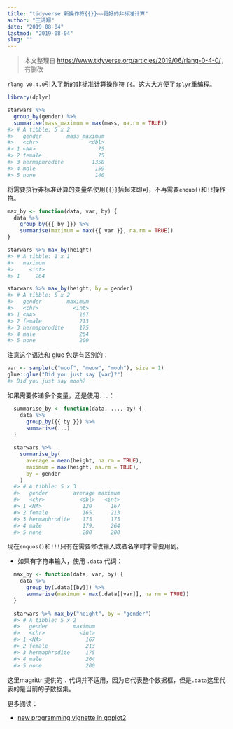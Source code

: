 ```yaml
---
title: "tidyverse 新操作符{{}}——更好的非标准计算"
author: "王诗翔"
date: "2019-08-04"
lastmod: "2019-08-04"
slug: ""
---
```


> 本文整理自 <https://www.tidyverse.org/articles/2019/06/rlang-0-4-0/>，有删改

`rlang v0.4.0`引入了新的非标准计算操作符 `{{`。这大大方便了`dplyr`重编程。

```r
library(dplyr)

starwars %>%
  group_by(gender) %>%
  summarise(mass_maximum = max(mass, na.rm = TRUE))
#> # A tibble: 5 x 2
#>   gender        mass_maximum
#>   <chr>                <dbl>
#> 1 <NA>                    75
#> 2 female                  75
#> 3 hermaphrodite         1358
#> 4 male                   159
#> 5 none                   140
```

将需要执行非标准计算的变量名使用`{{}}`括起来即可，不再需要`enquo()`和`!!`操作符。

```r
max_by <- function(data, var, by) {
  data %>%
    group_by({{ by }}) %>%
    summarise(maximum = max({{ var }}, na.rm = TRUE))
}

starwars %>% max_by(height)
#> # A tibble: 1 x 1
#>   maximum
#>     <int>
#> 1     264

starwars %>% max_by(height, by = gender)
#> # A tibble: 5 x 2
#>   gender        maximum
#>   <chr>           <int>
#> 1 <NA>              167
#> 2 female            213
#> 3 hermaphrodite     175
#> 4 male              264
#> 5 none              200
```

注意这个语法和 glue 包是有区别的：

```r
var <- sample(c("woof", "meow", "mooh"), size = 1)
glue::glue("Did you just say {var}?")
#> Did you just say mooh?
```

如果需要传递多个变量，还是使用`...`：

```r
  summarise_by <- function(data, ..., by) {
    data %>%
      group_by({{ by }}) %>%
      summarise(...)
  }
  
  starwars %>%
    summarise_by(
      average = mean(height, na.rm = TRUE),
      maximum = max(height, na.rm = TRUE),
      by = gender
    )
  #> # A tibble: 5 x 3
  #>   gender        average maximum
  #>   <chr>           <dbl>   <int>
  #> 1 <NA>             120      167
  #> 2 female           165.     213
  #> 3 hermaphrodite    175      175
  #> 4 male             179.     264
  #> 5 none             200      200
```

现在`enquos()`和`!!!`只有在需要修改输入或者名字时才需要用到。

- 如果有字符串输入，使用 `.data` 代词：

```r
  max_by <- function(data, var, by) {
    data %>%
      group_by(.data[[by]]) %>%
      summarise(maximum = max(.data[[var]], na.rm = TRUE))
  }
  
  starwars %>% max_by("height", by = "gender")
  #> # A tibble: 5 x 2
  #>   gender        maximum
  #>   <chr>           <int>
  #> 1 <NA>              167
  #> 2 female            213
  #> 3 hermaphrodite     175
  #> 4 male              264
  #> 5 none              200
```

这里magrittr 提供的 `.` 代词并不适用，因为它代表整个数据框，但是`.data`这里代表的是当前的子数据集。

更多阅读：

*  [new programming vignette in ggplot2](https://ggplot2.tidyverse.org/dev/articles/ggplot2-in-packages.html#using-aes-and-vars-in-a-package-function)



